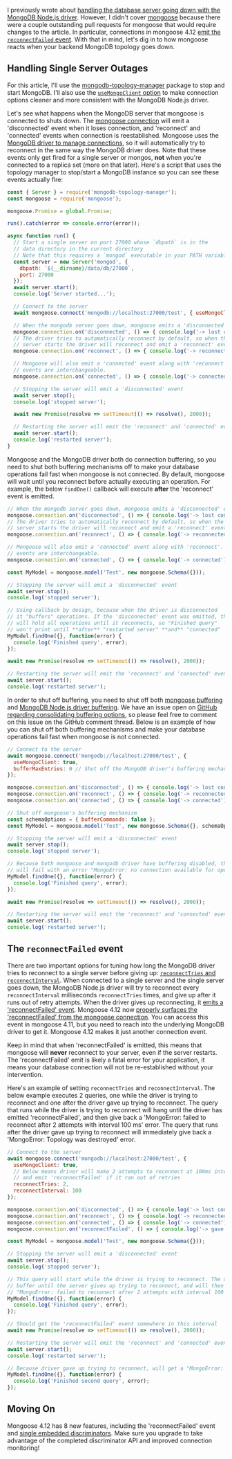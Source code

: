 I previously wrote about [handling the database server going down with the MongoDB Node.js driver](http://thecodebarbarian.com/managing-connections-with-the-mongodb-node-driver.html).
However, I didn't cover [mongoose](https://www.npmjs.com/package/mongoose) because there
were a couple outstanding pull requests for mongoose that would require changes to the
article. In particular, connections in mongoose 4.12 [emit the `reconnectFailed` event](https://github.com/Automattic/mongoose/blob/master/History.md#4120--2017-10-02).
With that in mind, let's dig in to how mongoose reacts when your backend MongoDB
topology goes down.

Handling Single Server Outages
------------------------------

For this article, I'll use the [mongodb-topology-manager](https://www.npmjs.com/package/mongodb-topology-manager) package to
stop and start MongoDB. I'll also use the [`useMongoClient` option](http://mongoosejs.com/docs/connections.html#use-mongo-client) to make connection
options cleaner and more consistent with the MongoDB Node.js driver.

Let's see what happens when the MongoDB server that mongoose is connected to
shuts down. The [mongoose connection](http://mongoosejs.com/docs/connections.html)
will emit a 'disconnected' event when it loses connection, and 'reconnect' and 'connected'
events when connection is reestablished. Mongoose uses the [MongoDB driver to manage connections](http://thecodebarbarian.com/managing-connections-with-the-mongodb-node-driver.html), so it will automatically try to reconnect in the same way the MongoDB driver does.
Note that these events only get fired for a single server or mongos, **not** when you're connected to a replica set (more on that later). Here's a script that uses the topology manager to stop/start a MongoDB instance so you can see these events actually fire:

```javascript
const { Server } = require('mongodb-topology-manager');
const mongoose = require('mongoose');

mongoose.Promise = global.Promise;

run().catch(error => console.error(error));

async function run() {
  // Start a single server on port 27000 whose `dbpath` is in the
  // data directory in the current directory
  // Note that this requires a `mongod` executable in your PATH variable
  const server = new Server('mongod', {
    dbpath: `${__dirname}/data/db/27000`,
    port: 27000
  });
  await server.start();
  console.log('Server started...');

  // Connect to the server
  await mongoose.connect('mongodb://localhost:27000/test', { useMongoClient: true });

  // When the mongodb server goes down, mongoose emits a 'disconnected' event
  mongoose.connection.on('disconnected', () => { console.log('-> lost connection'); });
  // The driver tries to automatically reconnect by default, so when the
  // server starts the driver will reconnect and emit a 'reconnect' event.
  mongoose.connection.on('reconnect', () => { console.log('-> reconnected'); });

  // Mongoose will also emit a 'connected' event along with 'reconnect'. These
  // events are interchangeable.
  mongoose.connection.on('connected', () => { console.log('-> connected'); });

  // Stopping the server will emit a 'disconnected' event
  await server.stop();
  console.log('stopped server');

  await new Promise(resolve => setTimeout(() => resolve(), 2000));

  // Restarting the server will emit the 'reconnect' and 'connected' events
  await server.start();
  console.log('restarted server');
}
```

Mongoose and the MongoDB driver both do connection buffering, so you need to shut
both buffering mechanisms off to make your database operations fail fast when
mongoose is not connected. By default, mongoose will wait until you reconnect
before actually executing an operation. For example, the below `findOne()` callback
will execute **after** the 'reconnect' event is emitted.

```javascript
// When the mongodb server goes down, mongoose emits a 'disconnected' event
mongoose.connection.on('disconnected', () => { console.log('-> lost connection'); });
// The driver tries to automatically reconnect by default, so when the
// server starts the driver will reconnect and emit a 'reconnect' event.
mongoose.connection.on('reconnect', () => { console.log('-> reconnected'); });

// Mongoose will also emit a 'connected' event along with 'reconnect'. These
// events are interchangeable.
mongoose.connection.on('connected', () => { console.log('-> connected'); });

const MyModel = mongoose.model('Test', new mongoose.Schema({}));

// Stopping the server will emit a 'disconnected' event
await server.stop();
console.log('stopped server');

// Using callback by design, because when the driver is disconnected
// it "buffers" operations. If the 'disconnected' event was emitted, the driver
// will hold all operations until it reconnects, so "Finished query"
// won't print until **after** "restarted server" **and** "connected"
MyModel.findOne({}, function(error) {
  console.log('Finished query', error);
});

await new Promise(resolve => setTimeout(() => resolve(), 2000));

// Restarting the server will emit the 'reconnect' and 'connected' events
await server.start();
console.log('restarted server');
```

In order to shut off buffering, you need to shut off both [mongoose buffering](http://mongoosejs.com/docs/connections.html#buffering) and [MongoDB Node.js driver buffering](http://mongodb.github.io/node-mongodb-native/2.2/api/MongoClient.html#connect).
We have an issue open on [GitHub regarding consolidating buffering options](https://github.com/Automattic/mongoose/issues/5720), so please feel free to comment on this issue on the GitHub comment thread. Below is an example of how you
can shut off both buffering mechanisms and make your database operations fail
fast when mongoose is not connected.

```javascript
// Connect to the server
await mongoose.connect('mongodb://localhost:27000/test', {
  useMongoClient: true,
  bufferMaxEntries: 0 // Shut off the MongoDB driver's buffering mechanism
});

mongoose.connection.on('disconnected', () => { console.log('-> lost connection'); });
mongoose.connection.on('reconnect', () => { console.log('-> reconnected'); });
mongoose.connection.on('connected', () => { console.log('-> connected'); });

// Shut off mongoose's buffering mechanism
const schemaOptions = { bufferCommands: false };
const MyModel = mongoose.model('Test', new mongoose.Schema({}, schemaOptions));

// Stopping the server will emit a 'disconnected' event
await server.stop();
console.log('stopped server');

// Because both mongoose and mongodb driver have buffering disabled, this
// will fail with an error "MongoError: no connection available for operation"
MyModel.findOne({}, function(error) {
  console.log('Finished query', error);
});

await new Promise(resolve => setTimeout(() => resolve(), 2000));

// Restarting the server will emit the 'reconnect' and 'connected' events
await server.start();
console.log('restarted server');
```

The `reconnectFailed` event
---------------------------

There are two important options for tuning how long the MongoDB driver tries to
reconnect to a single server before giving up: [`reconnectTries` and `reconnectInterval`](http://mongoosejs.com/docs/connections.html#options).
When connected to a single server and the single server goes down, the
MongoDB Node.js driver will try to reconnect every `reconnectInterval` milliseconds `reconnectTries` times, and give up after it runs out of retry attempts. When the driver gives up reconnecting, it [emits a 'reconnectFailed' event](https://github.com/mongodb/node-mongodb-native/pull/1545).
Mongoose 4.12 now [properly surfaces the 'reconnectFailed' from the mongoose connection](https://github.com/Automattic/mongoose/blob/master/History.md#4120--2017-10-02). You can access this event in mongoose 4.11, but you need to reach into the underlying MongoDB driver to get it. Mongoose 4.12 makes it just another connection event.

Keep in mind that when 'reconnectFailed' is emitted, this means that mongoose will
**never** reconnect to your server, even if the server restarts. The 'reconnectFailed'
emit is likely a fatal error for your application, it means your database connection
will not be re-established without your intervention.

Here's an example of setting `reconnectTries` and `reconnectInterval`. The below example executes 2 queries, one while the driver is trying to reconnect and one after the driver gave up trying to reconnect. The query that runs while the driver is trying to reconnect will hang until the driver has emitted 'reconnectFailed', and then give back a 'MongoError: failed to reconnect after 2 attempts with interval 100 ms' error.
The query that runs after the driver gave up trying to reconnect will immediately give back a 'MongoError: Topology was destroyed' error.

```javascript
// Connect to the server
await mongoose.connect('mongodb://localhost:27000/test', {
  useMongoClient: true,
  // Below means driver will make 2 attempts to reconnect at 100ms intervals,
  // and emit 'reconnectFailed' if it ran out of retries
  reconnectTries: 2,
  reconnectInterval: 100
});

mongoose.connection.on('disconnected', () => { console.log('-> lost connection'); });
mongoose.connection.on('reconnect', () => { console.log('-> reconnected'); });
mongoose.connection.on('connected', () => { console.log('-> connected'); });
mongoose.connection.on('reconnectFailed', () => { console.log('-> gave up reconnecting'); });

const MyModel = mongoose.model('Test', new mongoose.Schema({}));

// Stopping the server will emit a 'disconnected' event
await server.stop();
console.log('stopped server');

// This query will start while the driver is trying to reconnect. The operation will
// buffer until the server gives up trying to reconnect, and will then get an error
// "MongoError: failed to reconnect after 2 attempts with interval 100 ms"
MyModel.findOne({}, function(error) {
  console.log('Finished query', error);
});

// Should get the 'reconnectFailed' event somewhere in this interval
await new Promise(resolve => setTimeout(() => resolve(), 2000));

// Restarting the server will emit the 'reconnect' and 'connected' events
await server.start();
console.log('restarted server');

// Because driver gave up trying to reconnect, will get a "MongoError: Topology was destroyed"
MyModel.findOne({}, function(error) {
  console.log('Finished second query', error);
});
```

Moving On
---------

Mongoose 4.12 has 8 new features, including the 'reconnectFailed' event and [single embedded discriminators](http://thecodebarbarian.com/mongoose-4.12-single-embedded-discriminators.html). Make sure you upgrade to take advantage of the completed discriminator API and
improved connection monitoring!
